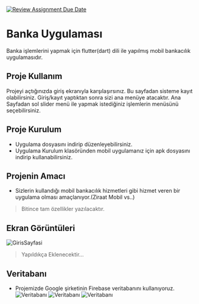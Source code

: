 [![Review Assignment Due Date](https://classroom.github.com/assets/deadline-readme-button-24ddc0f5d75046c5622901739e7c5dd533143b0c8e959d652212380cedb1ea36.svg)](https://classroom.github.com/a/uelKf0-p)
# Banka Uygulaması
Banka işlemlerini yapmak için flutter(dart) dili ile yapılmış mobil bankacılık uygulamasıdır.
## Proje Kullanım
Projeyi açtığınızda giriş ekranıyla karşılaşırsınız. Bu sayfadan sisteme kayıt olabilirsiniz. Giriş/kayıt yaptıktan sonra sizi ana menüye atacaktır. Ana Sayfadan sol slider menü ile yapmak istediğiniz işlemlerin menüsünü seçebilirsiniz.
## Proje Kurulum
* Uygulama dosyasını indirip düzenleyebilirsiniz.
* Uygulama Kurulum klasöründen mobil uygulamanız için apk dosyasını indirip kullanabilirsiniz.
## Projenin Amacı
* Sizlerin kullandığı mobil bankacılık hizmetleri gibi hizmet veren bir uygulama olması amaçlanıyor.(Ziraat Mobil vs..)
> Bitince tam özellikler yazılacaktır.
## Ekran Görüntüleri
![GirisSayfasi]((https://github.com/cumaliyelbiz/BankaUygulamasi/blob/main/Proje%20Videosu.mp4))


> Yapıldıkça Eklenecektir...
## Veritabanı
- Projemizde Google şirketinin Firebase veritabanını kullanıyoruz.
![Veritabanı](https://github.com/Iskenderun-Technical-University/donem-projesi-cumaliyelbiz/blob/main/Ekran%20G%C3%B6r%C3%BCnt%C3%BCleri/veritaban%C4%B1.PNG)
![Veritabanı](https://github.com/Iskenderun-Technical-University/donem-projesi-cumaliyelbiz/blob/main/Ekran%20G%C3%B6r%C3%BCnt%C3%BCleri/veritaban%C4%B12.PNG)
![Veritabanı](https://github.com/Iskenderun-Technical-University/donem-projesi-cumaliyelbiz/blob/main/Ekran%20G%C3%B6r%C3%BCnt%C3%BCleri/veritaban%C4%B13.PNG)
